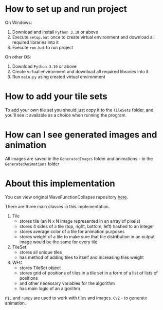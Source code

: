 # How to set up and run project

On Windows:
1. Download and install `Python 3.10` or above
2. Execute `setup.bat` once to create virtual environment and download all required libraries into it
3. Execute `run.bat` to run project
   
On other OS:
1. Download `Python 3.10` or above
2. Create virtual environment and download all required libraries into it 
3. Run `main.py` using created virtual environment

# How to add your tile sets

To add your own tile set you should just copy it to the `TileSets` folder, 
and you'll see it available as a choice when running the program.

# How can I see generated images and animation

All images are saved in the `GeneratedImages` folder and animations - in the `GeneratedAnimations` folder

# About this implementation

You can view original WaveFunctionCollapse repository [here](https://github.com/mxgmn/WaveFunctionCollapse). 

There are three main classes in this implementation.

1. Tile 
    - stores tile (an N x N image represented in an array of pixels)
    - stores 4 sides of a tile (top, right, bottom, left) hashed to an integer
    - stores average color of a tile for animation purposes
    - stores weight of a tile to make sure that tile distribution in an output image would be the same for every tile
2. TileSet 
   - stores all unique tiles
   - has method of adding tiles to itself and increasing tiles weight
3. WFC
   - stores TileSet object 
   - stores grid of positions of tiles in a tile set in a form of a list of lists of positions
   - and other necessary variables for the algorithm
   - has main logic of an algorithm

`PIL` and `numpy` are used to work with tiles and images. `CV2` - to generate animation.